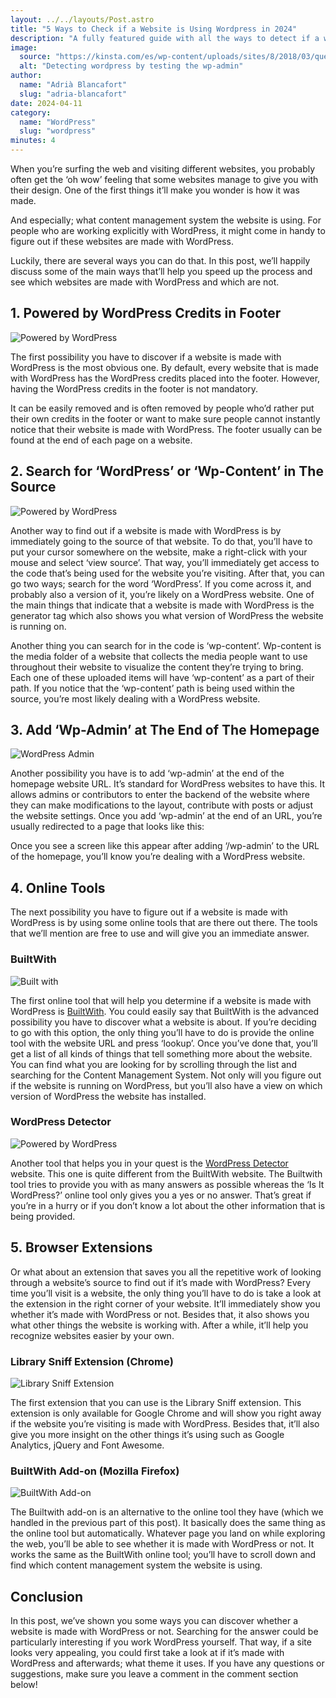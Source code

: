 ```yaml
---
layout: ../../layouts/Post.astro
title: "5 Ways to Check if a Website is Using Wordpress in 2024"
description: "A fully featured guide with all the ways to detect if a website is using WordPress."
image:
  source: "https://kinsta.com/es/wp-content/uploads/sites/8/2018/03/que-es-wordpress.png"
  alt: "Detecting wordpress by testing the wp-admin"
author:
  name: "Adrià Blancafort"
  slug: "adria-blancafort"
date: 2024-04-11
category:
  name: "WordPress"
  slug: "wordpress"
minutes: 4
---
```


When you’re surfing the web and visiting different websites, you probably often get the ‘oh wow’ feeling that some websites manage to give you with their design. One of the first things it’ll make you wonder is how it was made.

And especially; what content management system the website is using. For people who are working explicitly with WordPress, it might come in handy to figure out if these websites are made with WordPress.

Luckily, there are several ways you can do that. In this post, we’ll happily discuss some of the main ways that’ll help you speed up the process and see which websites are made with WordPress and which are not.

## 1. Powered by WordPress Credits in Footer

![Powered by WordPress](https://www.elegantthemes.com/blog/wp-content/uploads/2017/08/mwp3.png)

The first possibility you have to discover if a website is made with WordPress is the most obvious one. By default, every website that is made with WordPress has the WordPress credits placed into the footer. However, having the WordPress credits in the footer is not mandatory.
 
It can be easily removed and is often removed by people who’d rather put their own credits in the footer or want to make sure people cannot instantly notice that their website is made with WordPress. The footer usually can be found at the end of each page on a website.

## 2. Search for ‘WordPress’ or ‘Wp-Content’ in The Source

![Powered by WordPress](https://www.elegantthemes.com/blog/wp-content/uploads/2017/08/mwp1.png)

Another way to find out if a website is made with WordPress is by immediately going to the source of that website. To do that, you’ll have to put your cursor somewhere on the website, make a right-click with your mouse and select ‘view source’. That way, you’ll immediately get access to the code that’s being used for the website you’re visiting. 
After that, you can go two ways; search for the word ‘WordPress’. If you come across it, and probably also a version of it, you’re likely on a WordPress website. One of the main things that indicate that a website is made with WordPress is the generator tag which also shows you what version of WordPress the website is running on.

Another thing you can search for in the code is ‘wp-content’. Wp-content is the media folder of a website that collects the media people want to use throughout their website to visualize the content they’re trying to bring. Each one of these uploaded items will have ‘wp-content’ as a part of their path. If you notice that the ‘wp-content’ path is being used within the source, you’re most likely dealing with a WordPress website.

## 3. Add ‘Wp-Admin’ at The End of The Homepage

![WordPress Admin](https://www.elegantthemes.com/blog/wp-content/uploads/2017/08/mwp2.png)

Another possibility you have is to add ‘wp-admin’ at the end of the homepage website URL. It’s standard for WordPress websites to have this. It allows admins or contributors to enter the backend of the website where they can make modifications to the layout, contribute with posts or adjust the website settings. Once you add ‘wp-admin’ at the end of an URL, you’re usually redirected to a page that looks like this:

Once you see a screen like this appear after adding ‘/wp-admin’ to the URL of the homepage, you’ll know you’re dealing with a WordPress website.
  
## 4. Online Tools

The next possibility you have to figure out if a website is made with WordPress is by using some online tools that are there out there. The tools that we’ll mention are free to use and will give you an immediate answer.

### BuiltWith

![Built with](https://www.elegantthemes.com/blog/wp-content/uploads/2017/08/mwp4.png)

The first online tool that will help you determine if a website is made with WordPress is [BuiltWith](https://builtwith.com/). You could easily say that BuiltWith is the advanced possibility you have to discover what a website is about. If you’re deciding to go with this option, the only thing you’ll have to do is provide the online tool with the website URL and press ‘lookup’. Once you’ve done that, you’ll get a list of all kinds of things that tell something more about the website. You can find what you are looking for by scrolling through the list and searching for the Content Management System. Not only will you figure out if the website is running on WordPress, but you’ll also have a view on which version of WordPress the website has installed.

### WordPress Detector

![Powered by WordPress](/WordPress-Detector.webp)

Another tool that helps you in your quest is the [WordPress Detector](/) website. This one is quite different from the BuiltWith website. The Builtwith tool tries to provide you with as many answers as possible whereas the ‘Is It WordPress?’ online tool only gives you a yes or no answer. That’s great if you’re in a hurry or if you don’t know a lot about the other information that is being provided.

## 5. Browser Extensions

Or what about an extension that saves you all the repetitive work of looking through a website’s source to find out if it’s made with WordPress? Every time you’ll visit is a website, the only thing you’ll have to do is take a look at the extension in the right corner of your website. It’ll immediately show you whether it’s made with WordPress or not. Besides that, it also shows you what other things the website is working with. After a while, it’ll help you recognize websites easier by your own.

### Library Sniff Extension (Chrome)

![Library Sniff Extension](https://www.elegantthemes.com/blog/wp-content/uploads/2017/08/mwp7.png)

The first extension that you can use is the Library Sniff extension. This extension is only available for Google Chrome and will show you right away if the website you’re visiting is made with WordPress. Besides that, it’ll also give you more insight on the other things it’s using such as Google Analytics, jQuery and Font Awesome.

### BuiltWith Add-on (Mozilla Firefox)

![BuiltWith Add-on](https://www.elegantthemes.com/blog/wp-content/uploads/2017/08/mwp8.png)

The Builtwith add-on is an alternative to the online tool they have (which we handled in the previous part of this post). It basically does the same thing as the online tool but automatically. Whatever page you land on while exploring the web, you’ll be able to see whether it is made with WordPress or not. It works the same as the BuiltWith online tool; you’ll have to scroll down and find which content management system the website is using.

## Conclusion

In this post, we’ve shown you some ways you can discover whether a website is made with WordPress or not. Searching for the answer could be particularly interesting if you work WordPress yourself. That way, if a site looks very appealing, you could first take a look at if it’s made with WordPress and afterwards; what theme it uses. If you have any questions or suggestions, make sure you leave a comment in the comment section below!
